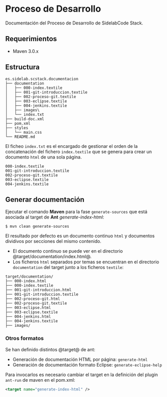 # Proceso de Desarrollo

Documentación del Proceso de Desarrollo de SidelabCode Stack.

## Requerimientos

* Maven 3.0.x

## Estructura

```shell
es.sidelab.scstack.documentacion
├── documentation
│   ├── 000-index.textile
│   ├── 001-git-introduccion.textile
│   ├── 002-proceso-git.textile
│   ├── 003-eclipse.textile
│   ├── 004-jenkins.textile
│   ├── images\
│   └── index.txt
├── build-doc.xml
├── pom.xml
├── styles
│   └── main.css
└── README.md
```

El ficheo `index.txt` es el encargado de gestionar el orden de la concatenación 
del fichero `index.textile` que se genera para crear un documento `html` de una
sola página.

```shell
000-index.textile
001-git-introduccion.textile
002-proceso-git.textile
003-eclipse.textile
004-jenkins.textile
```

## Generar documentación

Ejecutar el comando **Maven** para la fase `generate-sources` que está asociada
 al target de **Ant** *generate-index-html*: 
```shell
$ mvn clean generate-sources
```
El resultado por defecto es un documento continuo `html` y documentos dividivos por secciones del mismo contenido.

* El documento continuo se puede ver en el directorio @target/documentation/index.html@.
* Los ficheros `html` separados por temas se encuentran en el directorio `documentation` del target junto a los ficheros `textile`:

```shell
target/documentation/
├── 000-index.html
├── 000-index.textile
├── 001-git-introduccion.html
├── 001-git-introduccion.textile
├── 002-proceso-git.html
├── 002-proceso-git.textile
├── 003-eclipse.html
├── 003-eclipse.textile
├── 004-jenkins.html
├── 004-jenkins.textile
├── images/
```

### Otros formatos

Se han definido distintos @target@ de ant:

* Generación de documentación HTML por página: `generate-html`
* Generación de documentación formato Eclipse: `generate-eclipse-help`

Para invocarlos es necesario cambiar el target en la definición del plugin 
`ant-run` de maven en el pom.xml:
```xml
<target name="generate-index-html" />
```
